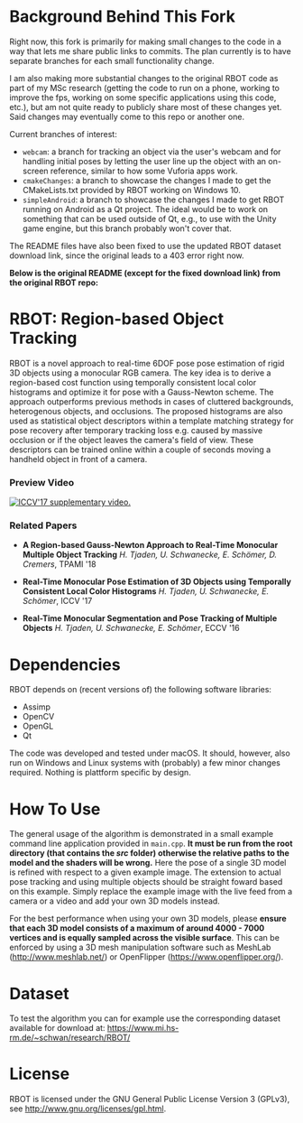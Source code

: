 # Background Behind This Fork
Right now, this fork is primarily for making small changes to the code in a way that lets me share public links to commits. The plan currently is to have separate branches for each small functionality change.

I am also making more substantial changes to the original RBOT code as part of my MSc research (getting the code to run on a phone, working to improve the fps, working on some specific applications using this code, etc.), but am not quite ready to publicly share most of these changes yet. Said changes may eventually come to this repo or another one.

Current branches of interest:

 * `webcam`: a branch for tracking an object via the user's webcam and for handling initial poses by letting the user line up the object with an on-screen reference, similar to how some Vuforia apps work.
 * `cmakeChanges`: a branch to showcase the changes I made to get the CMakeLists.txt provided by RBOT working on Windows 10.
 * `simpleAndroid`: a branch to showcase the changes I made to get RBOT running on Android as a Qt project. The ideal would be to work on something that can be used outside of Qt, e.g., to use with the Unity game engine, but this branch probably won't cover that.

The README files have also been fixed to use the updated RBOT dataset download link, since the original leads to a 403 error right now.

**Below is the original README (except for the fixed download link) from the original RBOT repo:**


# RBOT: Region-based Object Tracking

RBOT is a novel approach to real-time 6DOF pose pose estimation of rigid 3D objects using a monocular RGB camera. The key idea is to derive a region-based cost function using temporally consistent local color histograms and optimize it for pose with a Gauss-Newton scheme. The approach outperforms previous methods in cases of cluttered backgrounds, heterogenous objects, and occlusions. The proposed histograms are also used as statistical object descriptors within a template matching strategy for pose recovery after temporary tracking loss e.g. caused by massive occlusion or if the object leaves the camera's field of view. These descriptors can be trained online within a couple of seconds moving a handheld object in front of a camera.

### Preview Video

[![ICCV'17 supplementary video.](https://img.youtube.com/vi/gVX_gLIjQpI/0.jpg)](https://www.youtube.com/watch?v=gVX_gLIjQpI)


### Related Papers

* **A Region-based Gauss-Newton Approach to Real-Time Monocular Multiple Object Tracking**
*H. Tjaden, U. Schwanecke, E. Schömer, D. Cremers*, TPAMI '18

* **Real-Time Monocular Pose Estimation of 3D Objects using Temporally Consistent Local Color Histograms**
*H. Tjaden, U. Schwanecke, E. Schömer*, ICCV '17

* **Real-Time Monocular Segmentation and Pose Tracking of Multiple Objects**
*H. Tjaden, U. Schwanecke, E. Schömer*, ECCV '16


# Dependencies

RBOT depends on (recent versions of) the following software libraries:

* Assimp
* OpenCV
* OpenGL
* Qt

The code was developed and tested under macOS. It should, however, also run on Windows and Linux systems with (probably) a few minor changes required. Nothing is plattform specific by design.


# How To Use

The general usage of the algorithm is demonstrated in a small example command line application provided in `main.cpp`.  **It must be run from the root directory (that contains the *src* folder) otherwise the relative paths to the model and the shaders will be wrong.** Here the pose of a single 3D model is refined with respect to a given example image. The extension to actual pose tracking and using multiple objects should be straight foward based on this example. Simply replace the example image with the live feed from a camera or a video and add your own 3D models instead.

For the best performance when using your own 3D models, please **ensure that each 3D model consists of a maximum of around 4000 - 7000 vertices and is equally sampled across the visible surface**. This can be enforced by using a 3D mesh manipulation software such as MeshLab (http://www.meshlab.net/) or OpenFlipper (https://www.openflipper.org/).


# Dataset

To test the algorithm you can for example use the corresponding dataset available for download at: https://www.mi.hs-rm.de/~schwan/research/RBOT/


# License

RBOT is licensed under the GNU General Public License Version 3 (GPLv3), see http://www.gnu.org/licenses/gpl.html.
